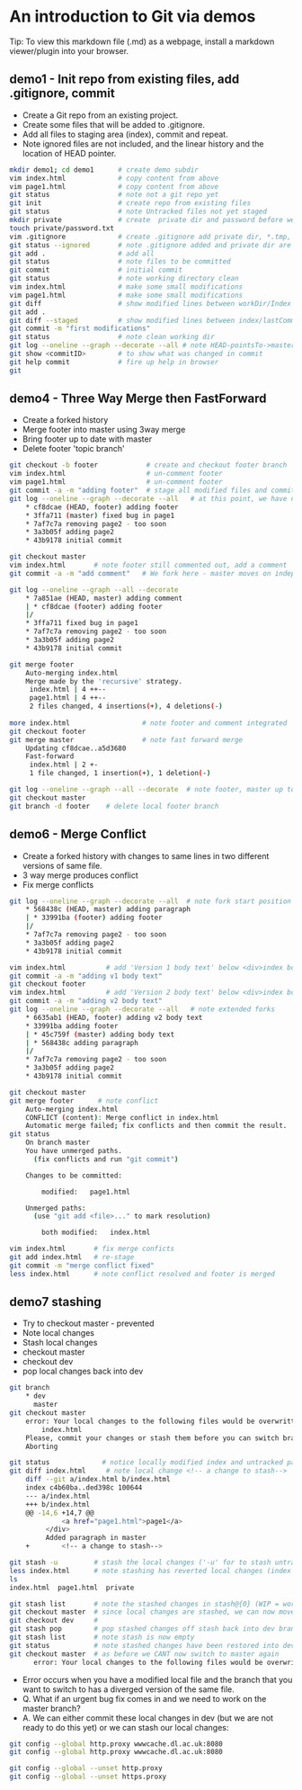 An introduction to Git via demos 
=================================
Tip: To view this markdown file (.md) as a webpage, install a markdown viewer/plugin into your browser.


demo1 - Init repo from existing files, add .gitignore, commit
-------------------------------------------------------------
* Create a Git repo from an existing project.
* Create some files that will be added to .gitignore. 
* Add all files to staging area (index), commit and repeat. 
* Note ignored files are not included, and the linear history and the location of HEAD pointer.  

```bash
mkdir demo1; cd demo1      # create demo subdir
vim index.html             # copy content from above
vim page1.html             # copy content from above 
git status                 # note not a git repo yet 
git init                   # create repo from existing files 
git status                 # note Untracked files not yet staged
mkdir private              # create  private dir and password before we add to repo
touch private/password.txt
vim .gitignore             # create .gitignore add private dir, *.tmp, *~, *.swp
git status --ignored       # note .gitignore added and private dir are ignored (--ignored to list ignored files too)
git add .                  # add all 
git status                 # note files to be committed
git commit                 # initial commit             
git status                 # note working directory clean
vim index.html             # make some small modifications 
vim page1.html             # make some small modifications 
git diff                   # show modified lines between workDir/Index
git add .
git diff --staged          # show modified lines between index/lastCommit
git commit -m "first modifications" 
git status                 # note clean working dir
git log --oneline --graph --decorate --all # note HEAD-pointsTo->master-pointsTo->hash 
git show <commitID>        # to show what was changed in commit
git help commit            # fire up help in browser
git 
```



demo4 - Three Way Merge then FastForward 
-----------------------------------------
* Create a forked history
* Merge footer into master using 3way merge
* Bring footer up to date with master
* Delete footer 'topic branch' 

```bash
git checkout -b footer            # create and checkout footer branch
vim index.html                    # un-comment footer
vim page1.html                    # un-comment footer 
git commit -a -m "adding footer"  # stage all modified files and commit 
git log --oneline --graph --decorate --all   # at this point, we have not forked, but note master is behind footer 
	* cf8dcae (HEAD, footer) adding footer
	* 3ffa711 (master) fixed bug in page1
	* 7af7c7a removing page2 - too soon
	* 3a3b05f adding page2
	* 43b9178 initial commit

git checkout master
vim index.html       # note footer still commented out, add a comment 
git commit -a -m "add comment"   # We fork here - master moves on independently of footer as below

git log --oneline --graph --all --decorate
	* 7a851ae (HEAD, master) adding comment
	| * cf8dcae (footer) adding footer
	|/
	* 3ffa711 fixed bug in page1
	* 7af7c7a removing page2 - too soon
	* 3a3b05f adding page2
	* 43b9178 initial commit

git merge footer
	Auto-merging index.html
	Merge made by the 'recursive' strategy.
	 index.html | 4 ++--
	 page1.html | 4 ++--
	 2 files changed, 4 insertions(+), 4 deletions(-)
 
more index.html                  # note footer and comment integrated 
git checkout footer
git merge master                 # note fast forward merge 
	Updating cf8dcae..a5d3680
	Fast-forward
	 index.html | 2 +-
	 1 file changed, 1 insertion(+), 1 deletion(-)

git log --oneline --graph --all --decorate  # note footer, master up to date
git checkout master
git branch -d footer    # delete local footer branch 
```

demo6 - Merge Conflict
-----------------------
* Create a forked history with changes to same lines in two different versions of same file. 
* 3 way merge produces conflict
* Fix merge conflicts 

```bash
git log --oneline --graph --decorate --all  # note fork start position (footer in footer and text in master)
	* 568438c (HEAD, master) adding paragraph
	| * 33991ba (footer) adding footer
	|/
	* 7af7c7a removing page2 - too soon
	* 3a3b05f adding page2
	* 43b9178 initial commit

vim index.html          # add 'Version 1 body text' below <div>index body</div>
git commit -a -m "adding v1 body text"
git checkout footer
vim index.html          # add 'Version 2 body text' below <div>index body</div>
git commit -a -m "adding v2 body text"
git log --oneline --graph --decorate --all   # note extended forks 
	* 6635ab1 (HEAD, footer) adding v2 body text
	* 33991ba adding footer
	| * 45c759f (master) adding body text
	| * 568438c adding paragraph
	|/
	* 7af7c7a removing page2 - too soon
	* 3a3b05f adding page2
	* 43b9178 initial commit

git checkout master
git merge footer      # note conflict
	Auto-merging index.html
	CONFLICT (content): Merge conflict in index.html
	Automatic merge failed; fix conflicts and then commit the result.
git status
	On branch master
	You have unmerged paths.
	  (fix conflicts and run "git commit")

	Changes to be committed:

		modified:   page1.html

	Unmerged paths:
	  (use "git add <file>..." to mark resolution)

		both modified:   index.html

vim index.html       # fix merge conficts
git add index.html   # re-stage
git commit -m "merge conflict fixed"  
less index.html      # note conflict resolved and footer is merged 
```

demo7 stashing
--------------
* Try to checkout master - prevented
* Note local changes 
* Stash local changes 
* checkout master
* checkout dev
* pop local changes back into dev

```bash
git branch
	* dev
	  master
git checkout master
	error: Your local changes to the following files would be overwritten by checkout:
		index.html
	Please, commit your changes or stash them before you can switch branches.
	Aborting

git status             # notice locally modified index and untracked page2 file
git diff index.html     # note local change <!-- a change to stash-->
	diff --git a/index.html b/index.html
	index c4b60ba..ded398c 100644
	--- a/index.html
	+++ b/index.html
	@@ -14,6 +14,7 @@
		     <a href="page1.html">page1</a>
		 </div>
		 Added paragraph in master
	+        <!-- a change to stash-->

git stash -u         # stash the local changes ('-u' for to stash untracked file page2)
less index.html      # note stashing has reverted local changes (index file has rolled-back to last commit and page2 is removed) 
ls
index.html  page1.html  private

git stash list       # note the stashed changes in stash@{0} (WIP = work in progress) 
git checkout master  # since local changes are stashed, we can now move between branches once again
git checkout dev     # 
git stash pop        # pop stashed changes off stash back into dev branch  
git stash list       # note stash is now empty 
git status           # note stashed changes have been restored into dev
git checkout master  # as before we CANT now switch to master again  
      error: Your local changes to the following files would be overwritten by chec

```

* Error occurs when you have a modified local file and the branch that you want to switch to has a diverged version of the same file.
* Q. What if an urgent bug fix comes in and we need to work on the master branch?
* A. We can either commit these local changes in dev (but we are not ready to do this yet) or we can stash our local changes:




```bash
git config --global http.proxy wwwcache.dl.ac.uk:8080
git config --global http.proxy wwwcache.dl.ac.uk:8080

git config --global --unset http.proxy
git config --global --unset https.proxy
```

